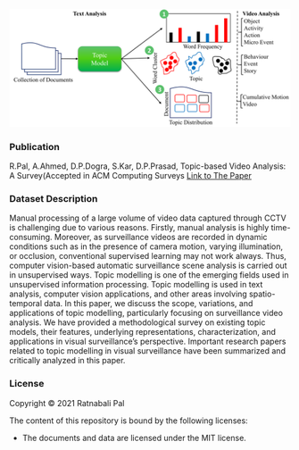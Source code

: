![Examples](img/topic.png)

### Publication
R.Pal, A.Ahmed, D.P.Dogra, S.Kar, D.P.Prasad, Topic-based Video Analysis: A Survey(Accepted  in ACM Computing Surveys
[Link to The Paper](XXXXXXX)

### Dataset Description
Manual processing of a large volume of video data captured through CCTV is challenging due to various reasons. Firstly, manual
analysis is highly time-consuming. Moreover, as surveillance videos are recorded in dynamic conditions such as in the presence
of camera motion, varying illumination, or occlusion, conventional supervised learning may not work always. Thus, computer
vision-based automatic surveillance scene analysis is carried out in unsupervised ways. Topic modelling is one of the emerging
fields used in unsupervised information processing. Topic modelling is used in text analysis, computer vision applications, and other
areas involving spatio-temporal data. In this paper, we discuss the scope, variations, and applications of topic modelling, particularly
focusing on surveillance video analysis. We have provided a methodological survey on existing topic models, their features, underlying
representations, characterization, and applications in visual surveillance’s perspective. Important research papers related to topic
modelling in visual surveillance have been summarized and critically analyzed in this paper.

### License

Copyright © 2021 Ratnabali Pal

The content of this repository is bound by the following licenses:

- The documents and data are licensed under the MIT license.
